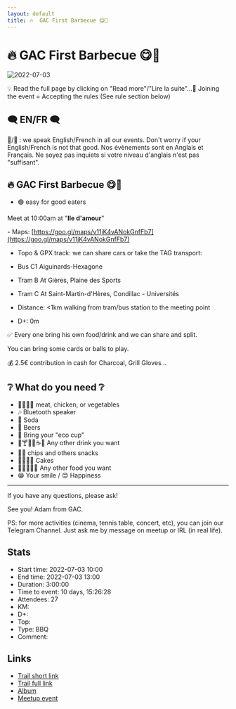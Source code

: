 ```yaml
---
layout: default
title: 🔥  GAC First Barbecue 😋🤤 
---
```


# 🔥  GAC First Barbecue 😋🤤 

![2022-07-03](../img/orig/2022-07-03.jpg)

💡 Read the full page by clicking on "Read more"/"Lire la suite"...💜
Joining the event = Accepting the rules (See rule section below)

##  🗨️ EN/FR 🗨️ 
🦅/🐓 : we speak English/French in all our events. Don't worry if your English/French is not that good. Nos évènements sont en Anglais et Français. Ne soyez pas inquiets si votre niveau d'anglais n'est pas "suffisant".

##  🔥 GAC First Barbecue 😋🤤 

* 🟢 easy for good eaters

Meet at 10:00am at "**Ile d'amour**"

\- Maps: [https://goo.gl/maps/v11jK4vANokGnfFb7](https://goo.gl/maps/v11jK4vANokGnfFb7)

* Topo & GPX track: we can share cars or take the TAG transport:

* Bus C1 Aiguinards-Hexagone
* Tram B At Gières, Plaine des Sports
* Tram C At Saint-Martin-d'Hères, Condillac - Universités

* Distance: <1km walking from tram/bus station to the meeting point
* D+: 0m

✅ Every one bring his own food/drink and we can share and split.

You can bring some cards or balls to play.

💰 2.5€ contribution in cash for Charcoal, Grill Gloves ..

##  ❔ What do you need ❔ 

* 🥩🍖🍗🥕 meat, chicken, or vegetables
* 🎶 Bluetooth speaker
* 🥤 Soda
* 🍻 Beers
* 🥛 Bring your "eco cup"
* 🍹🍸🍷🧉☕🧃 Any other drink you want
* 🥨🍕 chips and others snacks
* 🍰🥮🎂🥧 Cakes
* 🥗🥙🥪🌮🌯 Any other food you want
* 😁 Your smile / 😊 Happiness

***

If you have any questions, please ask!

See you! Adam from GAC.

PS: for more activities (cinema, tennis table, concert, etc), you can join our Telegram Channel. Just ask me by message on meetup or IRL (in real life).

## Stats

- Start time: 2022-07-03 10:00
- End time: 2022-07-03 13:00
- Duration: 3:00:00
- Time to event: 10 days, 15:26:28
- Attendees: 27
- KM: 
- D+: 
- Top: 
- Type: BBQ
- Comment: 

## Links

- [Trail short link]()
- [Trail full link]()
- [Album](https://binnette.github.io/GacImg2022/2022-07-03-🔥-GAC-First-Barbecue-😋🤤.html)
- [Meetup event](https://www.meetup.com/grenoble-adventure-club-english-french/events/286732026/)
